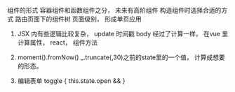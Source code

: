 组件的形式 容器组件和函数组件之分， 未来有高阶组件 构造组件时选择合适的方式
路由页面下的组件树 页面级别， 形成单页应用

1. JSX 内有些逻辑比较复杂， update 时间戳 body 经过了计算一样， 在vue 里计算属性， react， 组件方法

2. moment().fromNow()
  _.truncate(,30)之前的state里的一个值， 计算成想要的形态。
3. 编辑表单 toggle
{ this.state.open && <Editor />}